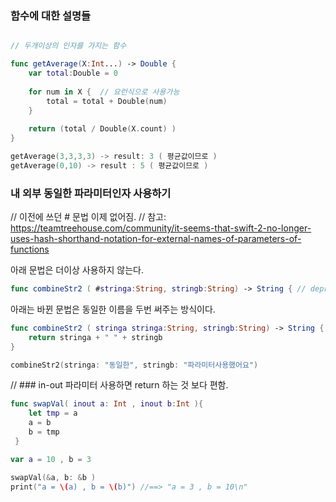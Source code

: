 
### 함수에 대한 설명들

```swift

// 두개이상의 인자를 가지는 함수

func getAverage(X:Int...) -> Double {
    var total:Double = 0
    
    for num in X {  // 요런식으로 사용가능
        total = total + Double(num)
    }
    
    return (total / Double(X.count) )
}

getAverage(3,3,3,3) -> result: 3 ( 평균값이므로 )
getAverage(0,10) -> result : 5 ( 평균값이므로 )
```

### 내 외부 동일한 파라미터인자 사용하기
// 이전에 쓰던 # 문법 이제 없어짐.
// 참고: https://teamtreehouse.com/community/it-seems-that-swift-2-no-longer-uses-hash-shorthand-notation-for-external-names-of-parameters-of-functions


아래 문법은 더이상 사용하지 않는다.
```swift
func combineStr2 ( #stringa:String, stringb:String) -> String { // deprecated.
```
아래는 바뀐 문법은 동일한 이름을 두번 써주는 방식이다.

```swift
func combineStr2 ( stringa stringa:String, stringb:String) -> String {  
    return stringa + " " + stringb
}

combineStr2(stringa: "동일한", stringb: "파라미터사용했어요")

```
// ### in-out 파라미터 사용하면  return 하는 것 보다 편함.
```swift
func swapVal( inout a: Int , inout b:Int ){
    let tmp = a
    a = b
    b = tmp
 }

var a = 10 , b = 3

swapVal(&a, b: &b )
print("a = \(a) , b = \(b)") //==> "a = 3 , b = 10\n"
```
